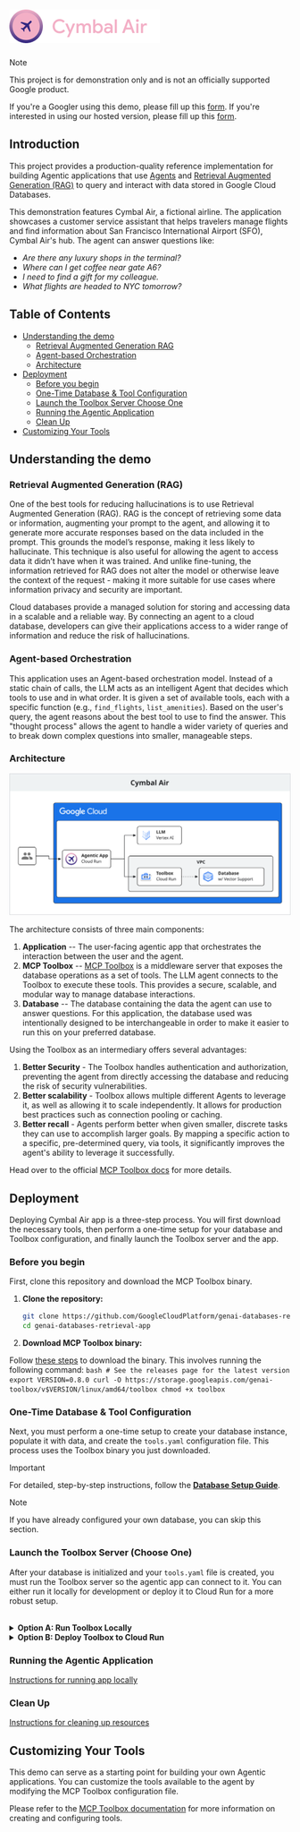 # ![](static/logo-header.png)

> [!NOTE]
> This project is for demonstration only and is not an officially supported
> Google product.
>
> If you're a Googler using this demo, please fill up this
> [form](https://forms.gle/dJUdMEbUu7k3TmT4A). If you're interested in using our
> hosted version, please fill up this
> [form](https://forms.gle/3AknwhhWv2pWw46Q8).

## Introduction

This project provides a production-quality reference implementation for building
Agentic applications that use [Agents] and [Retrieval Augmented Generation
(RAG)][rag] to query and interact with data stored in Google Cloud Databases.

This demonstration features Cymbal Air, a fictional airline. The application
showcases a customer service assistant that helps travelers manage flights and
find information about San Francisco International Airport (SFO), Cymbal Air's
hub. The agent can answer questions like:

* *Are there any luxury shops in the terminal?*
* *Where can I get coffee near gate A6?*
* *I need to find a gift for my colleague.*
* *What flights are headed to NYC tomorrow?*

[rag]: https://www.promptingguide.ai/techniques/rag
[Agents]: https://www.promptingguide.ai/agents/introduction

## Table of Contents
<!-- TOC depthfrom:2 -->

- [Understanding the demo](#understanding-the-demo)
    - [Retrieval Augmented Generation RAG](#retrieval-augmented-generation-rag)
    - [Agent-based Orchestration](#agent-based-orchestration)
    - [Architecture](#architecture)
- [Deployment](#deployment)
    - [Before you begin](#before-you-begin)
    - [One-Time Database & Tool Configuration](#one-time-database--tool-configuration)
    - [Launch the Toolbox Server Choose One](#launch-the-toolbox-server-choose-one)
    - [Running the Agentic Application](#running-the-agentic-application)
    - [Clean Up](#clean-up)
- [Customizing Your Tools](#customizing-your-tools)

<!-- /TOC -->

## Understanding the demo

### Retrieval Augmented Generation (RAG)

One of the best tools for reducing hallucinations is to use Retrieval Augmented
Generation (RAG). RAG is the concept of retrieving some data or information,
augmenting your prompt to the agent, and allowing it to generate more accurate
responses based on the data included in the prompt. This grounds the model’s
response, making it less likely to hallucinate. This technique is also useful
for allowing the agent to access data it didn’t have when it was trained. And
unlike fine-tuning, the information retrieved for RAG does not alter the model
or otherwise leave the context of the request - making it more suitable for use
cases where information privacy and security are important.

Cloud databases provide a managed solution for storing and accessing data in a
scalable and a reliable way. By connecting an agent to a cloud database,
developers can give their applications access to a wider range of information
and reduce the risk of hallucinations.


### Agent-based Orchestration

This application uses an Agent-based orchestration model. Instead of a static
chain of calls, the LLM acts as an intelligent Agent that decides which tools to
use and in what order. It is given a set of available tools, each with a
specific function (e.g., `find_flights`, `list_amenities`). Based on the user's
query, the agent reasons about the best tool to use to find the answer. This
"thought process" allows the agent to handle a wider variety of queries and to
break down complex questions into smaller, manageable steps.

### Architecture

![Overview](architecture.svg)

The architecture consists of three main components:
1. **Application** -- The user-facing agentic app that orchestrates the
   interaction between the user and the agent.
1. **MCP Toolbox** -- [MCP Toolbox](https://github.com/googleapis/genai-toolbox)
   is a middleware server that exposes the database operations as a set of
   tools. The LLM agent connects to the Toolbox to execute these tools. This
   provides a secure, scalable, and modular way to manage database interactions.
1. **Database** -- The database containing the data the agent can use to answer
   questions. For this application, the database used was intentionally designed
   to be interchangeable in order to make it easier to run this on your
   preferred database.

Using the Toolbox as an intermediary offers several advantages:

1. **Better Security** - The Toolbox handles authentication and authorization,
   preventing the agent from directly accessing the database and reducing the
   risk of security vulnerabilities.
1. **Better scalability** - Toolbox allows multiple different Agents to leverage
   it, as well as allowing it to scale independently. It allows for production
   best practices such as connection pooling or caching.
1. **Better recall** - Agents perform better when given smaller, discrete tasks
   they can use to accomplish larger goals. By mapping a specific action to a
   specific, pre-determined query, via tools, it significantly improves the
   agent's ability to leverage it successfully.

Head over to the official [MCP Toolbox
docs](https://googleapis.github.io/genai-toolbox/getting-started/introduction/)
for more details.

## Deployment

Deploying Cymbal Air app is a three-step process. You will first download the
necessary tools, then perform a one-time setup for your database and Toolbox
configuration, and finally launch the Toolbox server and the app.

### Before you begin

First, clone this repository and download the MCP Toolbox binary.

1.  **Clone the repository:**
    ```bash
    git clone https://github.com/GoogleCloudPlatform/genai-databases-retrieval-app.git
    cd genai-databases-retrieval-app
    ```
2.  **Download MCP Toolbox binary:**

   Follow [these
   steps](https://googleapis.github.io/genai-toolbox/getting-started/introduction/#installing-the-server)
   to download the binary. This involves running the following command:
    ```bash
    # See the releases page for the latest version
    export VERSION=0.8.0
    curl -O https://storage.googleapis.com/genai-toolbox/v$VERSION/linux/amd64/toolbox
    chmod +x toolbox
    ```

### One-Time Database & Tool Configuration

Next, you must perform a one-time setup to create your database instance,
populate it with data, and create the `tools.yaml` configuration file. This
process uses the Toolbox binary you just downloaded.

> [!IMPORTANT]
> For detailed, step-by-step instructions, follow the **[Database Setup
> Guide](docs/database_setup.md)**.

> [!NOTE]
> If you have already configured your own database, you can skip this section.

### Launch the Toolbox Server (Choose One)

After your database is initialized and your `tools.yaml` file is created, you
must run the Toolbox server so the agentic app can connect to it. You can either
run it locally for development or deploy it to Cloud Run for a more robust
setup.

<br>

<details>
<summary><b>Option A: Run Toolbox Locally</b></summary>

For local development and testing, you can run the Toolbox server directly from
your terminal. This is the quickest way to get started.

* **For instructions, follow the [guide to running the Toolbox
  locally](https://googleapis.github.io/genai-toolbox/getting-started/introduction/#getting-started).**

   The basic command will be:
   ```bash
   ./toolbox --tools-file "tools.yaml"
   ```
</details>

<details>
<summary><b>Option B: Deploy Toolbox to Cloud Run</b></summary>

For a scalable and production-ready setup, you can deploy the Toolbox as a
service on Google Cloud Run. This provides a stable, shareable endpoint for your
application.

* **For instructions, follow the [official guide to deploying the Toolbox on
  Cloud
  Run](https://googleapis.github.io/genai-toolbox/how-to/deploy_toolbox/)**.
</details>

### Running the Agentic Application

[Instructions for running app locally](docs/run_app.md)

### Clean Up

[Instructions for cleaning up resources](docs/clean_up.md)

## Customizing Your Tools

This demo can serve as a starting point for building your own Agentic
applications. You can customize the tools available to the agent by modifying
the MCP Toolbox configuration file.

Please refer to the [MCP Toolbox documentation][configure] for more information on creating
and configuring tools.

[toolbox]: (https://googleapis.github.io/genai-toolbox/getting-started/introduction/#getting-started)
[configure]: (https://googleapis.github.io/genai-toolbox/getting-started/configure/)
